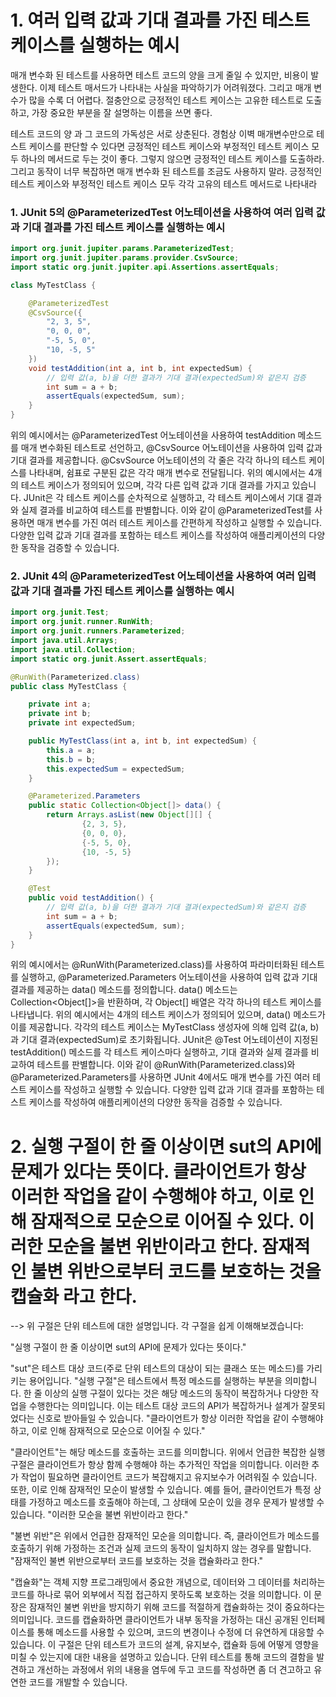 # 1. 여러 입력 값과 기대 결과를 가진 테스트 케이스를 실행하는 예시
매개 변수화 된 테스트를 사용하면 테스트 코드의 양을 크게 줄일 수 있지만, 비용이 발생한다. 이제 테스트 매서드가 나타내는 사실을 파악하기가 어려워졌다. 그리고 매개 변수가 많을 수록 더 어렵다. 절충안으로 긍정적인 테스트 케이스는 고유한 테스트로 도출하고, 가장 중요한 부분을 잘 설명하는 이름을 쓰면 좋다.

테스트 코드의 양 과 그 코드의 가독성은 서로 상춘된다. 경험상 이벽 매개변수만으로 테스트 케이스를 판단할 수 있다면 긍정적인 테스트 케이스와 부정적인 테스트 케이스 모두 하나의 메서드로 두는 것이 좋다. 
그렇지 않으면 긍정적인 테스트 케이스를 도출하라. 그리고 동작이 너무 복잡하면 매개 변수화 된 테스트를 조금도 사용하지 말라. 긍정적인 테스트 케이스와 부정적인 테스트 케이스 모두 각각 고유의 테스트 메서드로 나타내라 

### 1. JUnit 5의 @ParameterizedTest 어노테이션을 사용하여 여러 입력 값과 기대 결과를 가진 테스트 케이스를 실행하는 예시
```java
import org.junit.jupiter.params.ParameterizedTest;
import org.junit.jupiter.params.provider.CsvSource;
import static org.junit.jupiter.api.Assertions.assertEquals;

class MyTestClass {

    @ParameterizedTest
    @CsvSource({
        "2, 3, 5",
        "0, 0, 0",
        "-5, 5, 0",
        "10, -5, 5"
    })
    void testAddition(int a, int b, int expectedSum) {
        // 입력 값(a, b)을 더한 결과가 기대 결과(expectedSum)와 같은지 검증
        int sum = a + b;
        assertEquals(expectedSum, sum);
    }
}
```

위의 예시에서는 @ParameterizedTest 어노테이션을 사용하여 testAddition 메소드를 매개 변수화된 테스트로 선언하고, @CsvSource 어노테이션을 사용하여 입력 값과 기대 결과를 제공합니다. @CsvSource 어노테이션의 각 줄은 각각 하나의 테스트 케이스를 나타내며, 쉼표로 구분된 값은 각각 매개 변수로 전달됩니다.
위의 예시에서는 4개의 테스트 케이스가 정의되어 있으며, 각각 다른 입력 값과 기대 결과를 가지고 있습니다. JUnit은 각 테스트 케이스를 순차적으로 실행하고, 각 테스트 케이스에서 기대 결과와 실제 결과를 비교하여 테스트를 판별합니다.
이와 같이 @ParameterizedTest를 사용하면 매개 변수를 가진 여러 테스트 케이스를 간편하게 작성하고 실행할 수 있습니다. 다양한 입력 값과 기대 결과를 포함하는 테스트 케이스를 작성하여 애플리케이션의 다양한 동작을 검증할 수 있습니다.

### 2. JUnit 4의 @ParameterizedTest 어노테이션을 사용하여 여러 입력 값과 기대 결과를 가진 테스트 케이스를 실행하는 예시
```java
import org.junit.Test;
import org.junit.runner.RunWith;
import org.junit.runners.Parameterized;
import java.util.Arrays;
import java.util.Collection;
import static org.junit.Assert.assertEquals;

@RunWith(Parameterized.class)
public class MyTestClass {

    private int a;
    private int b;
    private int expectedSum;

    public MyTestClass(int a, int b, int expectedSum) {
        this.a = a;
        this.b = b;
        this.expectedSum = expectedSum;
    }

    @Parameterized.Parameters
    public static Collection<Object[]> data() {
        return Arrays.asList(new Object[][] {
                {2, 3, 5},
                {0, 0, 0},
                {-5, 5, 0},
                {10, -5, 5}
        });
    }

    @Test
    public void testAddition() {
        // 입력 값(a, b)을 더한 결과가 기대 결과(expectedSum)와 같은지 검증
        int sum = a + b;
        assertEquals(expectedSum, sum);
    }
}
```
위의 예시에서는 @RunWith(Parameterized.class)를 사용하여 파라미터화된 테스트를 실행하고, @Parameterized.Parameters 어노테이션을 사용하여 입력 값과 기대 결과를 제공하는 data() 메소드를 정의합니다. data() 메소드는 Collection<Object[]>을 반환하며, 각 Object[] 배열은 각각 하나의 테스트 케이스를 나타냅니다.
위의 예시에서는 4개의 테스트 케이스가 정의되어 있으며, data() 메소드가 이를 제공합니다. 각각의 테스트 케이스는 MyTestClass 생성자에 의해 입력 값(a, b)과 기대 결과(expectedSum)로 초기화됩니다. JUnit은 @Test 어노테이션이 지정된 testAddition() 메소드를 각 테스트 케이스마다 실행하고, 기대 결과와 실제 결과를 비교하여 테스트를 판별합니다.
이와 같이 @RunWith(Parameterized.class)와 @Parameterized.Parameters를 사용하면 JUnit 4에서도 매개 변수를 가진 여러 테스트 케이스를 작성하고 실행할 수 있습니다. 다양한 입력 값과 기대 결과를 포함하는 테스트 케이스를 작성하여 애플리케이션의 다양한 동작을 검증할 수 있습니다.



# 2. 실행 구절이 한 줄 이상이면 sut의 API에 문제가 있다는 뜻이다. 클라이언트가 항상 이러한 작업을 같이 수행해야 하고, 이로 인해 잠재적으로 모순으로 이어질 수 있다. 이러한 모순을 불변 위반이라고 한다. 잠재적인 불변 위반으로부터 코드를 보호하는 것을 캡슐화 라고 한다.
--> 위 구절은 단위 테스트에 대한 설명입니다. 각 구절을 쉽게 이해해보겠습니다:

"실행 구절이 한 줄 이상이면 sut의 API에 문제가 있다는 뜻이다."

"sut"은 테스트 대상 코드(주로 단위 테스트의 대상이 되는 클래스 또는 메소드)를 가리키는 용어입니다.
"실행 구절"은 테스트에서 특정 메소드를 실행하는 부분을 의미합니다.
한 줄 이상의 실행 구절이 있다는 것은 해당 메소드의 동작이 복잡하거나 다양한 작업을 수행한다는 의미입니다.
이는 테스트 대상 코드의 API가 복잡하거나 설계가 잘못되었다는 신호로 받아들일 수 있습니다.
"클라이언트가 항상 이러한 작업을 같이 수행해야 하고, 이로 인해 잠재적으로 모순으로 이어질 수 있다."

"클라이언트"는 해당 메소드를 호출하는 코드를 의미합니다.
위에서 언급한 복잡한 실행 구절은 클라이언트가 항상 함께 수행해야 하는 추가적인 작업을 의미합니다.
이러한 추가 작업이 필요하면 클라이언트 코드가 복잡해지고 유지보수가 어려워질 수 있습니다.
또한, 이로 인해 잠재적인 모순이 발생할 수 있습니다. 예를 들어, 클라이언트가 특정 상태를 가정하고 메소드를 호출해야 하는데, 그 상태에 모순이 있을 경우 문제가 발생할 수 있습니다.
"이러한 모순을 불변 위반이라고 한다."

"불변 위반"은 위에서 언급한 잠재적인 모순을 의미합니다.
즉, 클라이언트가 메소드를 호출하기 위해 가정하는 조건과 실제 코드의 동작이 일치하지 않는 경우를 말합니다.
"잠재적인 불변 위반으로부터 코드를 보호하는 것을 캡슐화라고 한다."

"캡슐화"는 객체 지향 프로그래밍에서 중요한 개념으로, 데이터와 그 데이터를 처리하는 코드를 하나로 묶어 외부에서 직접 접근하지 못하도록 보호하는 것을 의미합니다.
이 문장은 잠재적인 불변 위반을 방지하기 위해 코드를 적절하게 캡슐화하는 것이 중요하다는 의미입니다.
코드를 캡슐화하면 클라이언트가 내부 동작을 가정하는 대신 공개된 인터페이스를 통해 메소드를 사용할 수 있으며, 코드의 변경이나 수정에 더 유연하게 대응할 수 있습니다.
이 구절은 단위 테스트가 코드의 설계, 유지보수, 캡슐화 등에 어떻게 영향을 미칠 수 있는지에 대한 내용을 설명하고 있습니다. 단위 테스트를 통해 코드의 결함을 발견하고 개선하는 과정에서 위의 내용을 염두에 두고 코드를 작성하면 좀 더 견고하고 유연한 코드를 개발할 수 있습니다.
